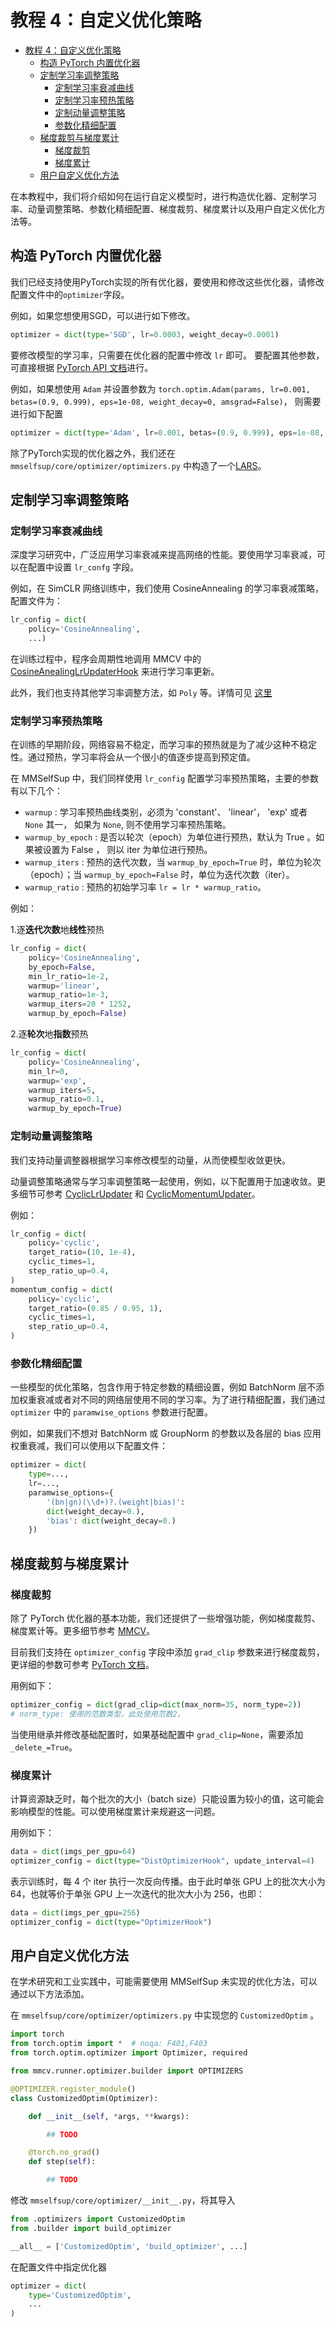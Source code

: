 # 教程 4：自定义优化策略

- [教程 4：自定义优化策略](#教程-4：自定义优化策略)
  - [构造 PyTorch 内置优化器](#构造-pytorch-内置优化器)
  - [定制学习率调整策略](#定制学习率调整策略)
    - [定制学习率衰减曲线](#定制学习率衰减曲线)
    - [定制学习率预热策略](#定制学习率预热策略)
    - [定制动量调整策略](#定制动量调整策略)
    - [参数化精细配置](#参数化精细配置)
  - [梯度裁剪与梯度累计](#梯度裁剪与梯度累计)
    - [梯度裁剪](#梯度裁剪)
    - [梯度累计](#梯度累计)
  - [用户自定义优化方法](#用户自定义优化方法)

在本教程中，我们将介绍如何在运行自定义模型时，进行构造优化器、定制学习率、动量调整策略、参数化精细配置、梯度裁剪、梯度累计以及用户自定义优化方法等。

## 构造 PyTorch 内置优化器

我们已经支持使用PyTorch实现的所有优化器，要使用和修改这些优化器，请修改配置文件中的`optimizer`字段。

例如，如果您想使用SGD，可以进行如下修改。

```python
optimizer = dict(type='SGD', lr=0.0003, weight_decay=0.0001)
```

要修改模型的学习率，只需要在优化器的配置中修改 `lr` 即可。 要配置其他参数，可直接根据 [PyTorch API 文档](https://pytorch.org/docs/stable/optim.html?highlight=optim#module-torch.optim)进行。

例如，如果想使用 `Adam` 并设置参数为 `torch.optim.Adam(params, lr=0.001, betas=(0.9, 0.999), eps=1e-08, weight_decay=0, amsgrad=False)`， 则需要进行如下配置

```python
optimizer = dict(type='Adam', lr=0.001, betas=(0.9, 0.999), eps=1e-08, weight_decay=0, amsgrad=False)
```

除了PyTorch实现的优化器之外，我们还在 `mmselfsup/core/optimizer/optimizers.py` 中构造了一个[LARS](https://arxiv.org/abs/1708.03888)。

## 定制学习率调整策略

### 定制学习率衰减曲线

深度学习研究中，广泛应用学习率衰减来提高网络的性能。要使用学习率衰减，可以在配置中设置 `lr_confg` 字段。

例如，在 SimCLR 网络训练中，我们使用 CosineAnnealing 的学习率衰减策略，配置文件为：

```python
lr_config = dict(
    policy='CosineAnnealing',
    ...)
```

在训练过程中，程序会周期性地调用 MMCV 中的 [CosineAnealingLrUpdaterHook](https://github.com/open-mmlab/mmcv/blob/f48241a65aebfe07db122e9db320c31b685dc674/mmcv/runner/hooks/lr_updater.py#L227) 来进行学习率更新。

此外，我们也支持其他学习率调整方法，如 `Poly` 等。详情可见 [这里](https://github.com/open-mmlab/mmcv/blob/f48241a65aebfe07db122e9db320c31b685dc674/mmcv/runner/hooks/lr_updater.py)

### 定制学习率预热策略

在训练的早期阶段，网络容易不稳定，而学习率的预热就是为了减少这种不稳定性。通过预热，学习率将会从一个很小的值逐步提高到预定值。

在 MMSelfSup 中，我们同样使用 `lr_config` 配置学习率预热策略，主要的参数有以下几个：

- `warmup` : 学习率预热曲线类别，必须为 'constant'、 'linear'， 'exp' 或者 `None` 其一， 如果为 `None`, 则不使用学习率预热策略。
- `warmup_by_epoch` : 是否以轮次（epoch）为单位进行预热，默认为 True 。如果被设置为 False ， 则以 iter 为单位进行预热。
- `warmup_iters` : 预热的迭代次数，当 `warmup_by_epoch=True` 时，单位为轮次（epoch）；当 `warmup_by_epoch=False` 时，单位为迭代次数（iter）。
- `warmup_ratio` : 预热的初始学习率 `lr = lr * warmup_ratio`。

例如：

1.逐**迭代次数**地**线性**预热

```python
lr_config = dict(
    policy='CosineAnnealing',
    by_epoch=False,
    min_lr_ratio=1e-2,
    warmup='linear',
    warmup_ratio=1e-3,
    warmup_iters=20 * 1252,
    warmup_by_epoch=False)
```

2.逐**轮次**地**指数**预热

```python
lr_config = dict(
    policy='CosineAnnealing',
    min_lr=0,
    warmup='exp',
    warmup_iters=5,
    warmup_ratio=0.1,
    warmup_by_epoch=True)
```

### 定制动量调整策略

我们支持动量调整器根据学习率修改模型的动量，从而使模型收敛更快。

动量调整策略通常与学习率调整策略一起使用，例如，以下配置用于加速收敛。更多细节可参考 [CyclicLrUpdater](https://github.com/open-mmlab/mmcv/blob/f48241a65aebfe07db122e9db320c31b685dc674/mmcv/runner/hooks/lr_updater.py#L327) 和 [CyclicMomentumUpdater](https://github.com/open-mmlab/mmcv/blob/f48241a65aebfe07db122e9db320c31b685dc674/mmcv/runner/hooks/momentum_updater.py#L130)。

例如：

```python
lr_config = dict(
    policy='cyclic',
    target_ratio=(10, 1e-4),
    cyclic_times=1,
    step_ratio_up=0.4,
)
momentum_config = dict(
    policy='cyclic',
    target_ratio=(0.85 / 0.95, 1),
    cyclic_times=1,
    step_ratio_up=0.4,
)
```

### 参数化精细配置

一些模型的优化策略，包含作用于特定参数的精细设置，例如 BatchNorm 层不添加权重衰减或者对不同的网络层使用不同的学习率。为了进行精细配置，我们通过 `optimizer` 中的 `paramwise_options` 参数进行配置。

例如，如果我们不想对 BatchNorm 或 GroupNorm 的参数以及各层的 bias 应用权重衰减，我们可以使用以下配置文件：

```python
optimizer = dict(
    type=...,
    lr=...,
    paramwise_options={
        '(bn|gn)(\\d+)?.(weight|bias)':
        dict(weight_decay=0.),
        'bias': dict(weight_decay=0.)
    })
```

## 梯度裁剪与梯度累计

### 梯度裁剪

除了 PyTorch 优化器的基本功能，我们还提供了一些增强功能，例如梯度裁剪、梯度累计等。更多细节参考 [MMCV](https://github.com/open-mmlab/mmcv/blob/master/mmcv/runner/hooks/optimizer.py)。

目前我们支持在 `optimizer_config` 字段中添加 `grad_clip` 参数来进行梯度裁剪，更详细的参数可参考 [PyTorch 文档](https://pytorch.org/docs/stable/generated/torch.nn.utils.clip_grad_norm_.html)。

用例如下：

```python
optimizer_config = dict(grad_clip=dict(max_norm=35, norm_type=2))
# norm_type: 使用的范数类型，此处使用范数2。
```

当使用继承并修改基础配置时，如果基础配置中 `grad_clip=None`，需要添加 `_delete_=True`。

### 梯度累计

计算资源缺乏时，每个批次的大小（batch size）只能设置为较小的值，这可能会影响模型的性能。可以使用梯度累计来规避这一问题。

用例如下：

```python
data = dict(imgs_per_gpu=64)
optimizer_config = dict(type="DistOptimizerHook", update_interval=4)
```

表示训练时，每 4 个 iter 执行一次反向传播。由于此时单张 GPU 上的批次大小为 64，也就等价于单张 GPU 上一次迭代的批次大小为 256，也即：

```python
data = dict(imgs_per_gpu=256)
optimizer_config = dict(type="OptimizerHook")
```

## 用户自定义优化方法

在学术研究和工业实践中，可能需要使用 MMSelfSup 未实现的优化方法，可以通过以下方法添加。

在 `mmselfsup/core/optimizer/optimizers.py` 中实现您的 `CustomizedOptim` 。

```python
import torch
from torch.optim import *  # noqa: F401,F403
from torch.optim.optimizer import Optimizer, required

from mmcv.runner.optimizer.builder import OPTIMIZERS

@OPTIMIZER.register_module()
class CustomizedOptim(Optimizer):

    def __init__(self, *args, **kwargs):

        ## TODO

    @torch.no_grad()
    def step(self):

        ## TODO
```

修改 `mmselfsup/core/optimizer/__init__.py`，将其导入

```python
from .optimizers import CustomizedOptim
from .builder import build_optimizer

__all__ = ['CustomizedOptim', 'build_optimizer', ...]
```

在配置文件中指定优化器

```python
optimizer = dict(
    type='CustomizedOptim',
    ...
)
```
